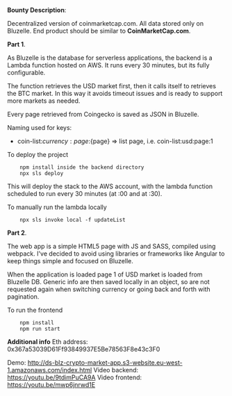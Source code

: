 **Bounty Description**:

Decentralized version of coinmarketcap.com. All data stored only on Bluzelle. End product should be similar to **CoinMarketCap.com**.

**Part 1**.

As Bluzelle is the database for serverless applications, the backend is a Lambda function hosted on AWS.
It runs every 30 minutes, but its fully configurable.

The function retrieves the USD market first, then it calls itself to retrieves the BTC market. In this way it avoids timeout issues and is ready to support more markets as needed.

Every page retrieved from Coingecko is saved as JSON in Bluzelle.

Naming used for keys:
- coin-list:${currency}:page:${page} => list page, i.e. coin-list:usd:page:1

To deploy the project

        npm install inside the backend directory
        npx sls deploy
    
This will deploy the stack to the AWS account, with the lambda function scheduled to run every 30 minutes (at :00 and at :30).

To manually run the lambda locally

        npx sls invoke local -f updateList

**Part 2**.

The web app is a simple HTML5 page with JS and SASS, compiled using webpack. I've decided to avoid using libraries or frameworks like Angular to keep things simple and focused on Bluzelle.

When the application is loaded page 1 of USD market is loaded from Bluzelle DB. Generic info are then saved locally in an object, so are not requested again when switching currency or going back and forth with pagination.

To run the frontend

        npm install
        npm run start

**Additional info**
Eth address: 0x367a53039D61Ff93849937E5Be78563F8e43c3F0

Demo: http://ds-blz-crypto-market-app.s3-website.eu-west-1.amazonaws.com/index.html
Video backend: https://youtu.be/9tdimPuCA9A
Video frontend: https://youtu.be/mwp6jnrwd1E
